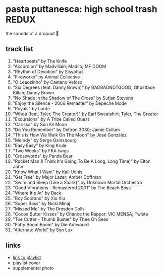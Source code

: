 # pasta puttanesca: high school trash REDUX

the sounds of a dropout 🔀

## track list

1. "Heartbeats" by The Knife
2. "Accordion" by Madvillain; Madlib; MF DOOM
3. "Rhythm of Devotion" by Sisyphus
4. "Fireworks" by Animal Collective
5. "O Leaozinho" by Caetano Veloso
6. "Six Degrees (feat. Danny Brown)" by BADBADNOTGOOD; Ghostface Killah; Danny Brown
7. "No Shade in the Shadow of The Cross" by Sufjan Stevens
8. "Enjoy the Silence - 2006 Remaster" by Depeche Mode
9. "Royals" by Lorde
10. "Whoa (feat. Tyler, The Creator)" by Earl Sweatshirt; Tyler, The Creator
11. "Excursions" by A Tribe Called Quest
12. "Carissa" by Sun Kil Moon
13. "Do You Remember" by Deltron 3030; Jamie Cullum
14. "This Is How We Walk On The Moon" by José González
15. "Melody" by Serge Gainsbourg
16. "Easy Easy" by King Krule
17. "Two Weeks" by FKA twigs
18. "Crosswords" by Panda Bear
19. "Rocket Man (I Think It's Going To Be A Long, Long Time)" by Elton John
20. "Know What I Want" by Kali Uchis
21. "Get Free" by Major Lazer; Amber Coffman
22. "Swim and Sleep (Like a Shark)" by Unknown Mortal Orchestra
23. "Good Vibrations - Remastered 2001" by The Beach Boys
24. "Where It's At" by Beck
25. "Boy Soprano" by Xiu Xiu
26. "Super Bass" by Nicki Minaj
27. "Missed Me" by The Dresden Dolls
28. "Cocoa Butter Kisses" by Chance the Rapper; VIC MENSA; Twista
29. "Toe Cutter - Thumb Buster" by Thee Oh Sees
30. "Fatty Boom Boom" by Die Antwoord
31. "Alternate World" by Son Lux

## links

- [link to playlist](https://open.spotify.com/playlist/4P8bVnu7FarOmzGoKVLotS)
- playlist cover
- supplemental photo
